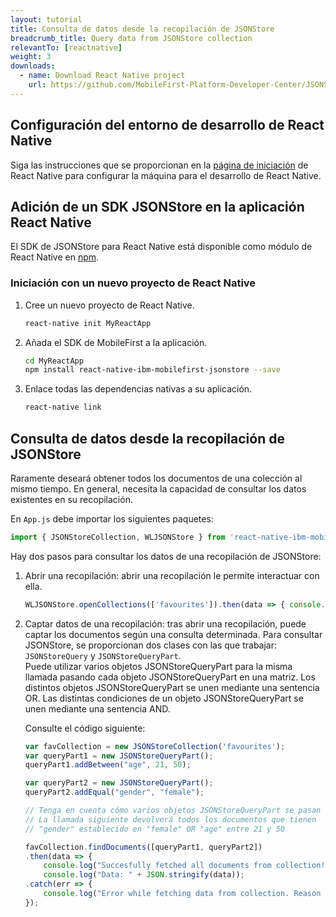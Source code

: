 ```yaml
---
layout: tutorial
title: Consulta de datos desde la recopilación de JSONStore
breadcrumb_title: Query data from JSONStore collection
relevantTo: [reactnative]
weight: 3
downloads:
  - name: Download React Native project
    url: https://github.com/MobileFirst-Platform-Developer-Center/JSONStoreReactNative
---
```

<!-- NLS_CHARSET=UTF-8 -->
##  Configuración del entorno de desarrollo de React Native
Siga las instrucciones que se proporcionan en la [página de iniciación](https://facebook.github.io/react-native/docs/getting-started.html) de React Native para configurar la máquina para el desarrollo de React Native.

##  Adición de un SDK JSONStore en la aplicación React Native
El SDK de JSONStore para React Native está disponible como módulo de React Native en [npm](https://www.npmjs.com/package/react-native-mobilefirst-jsonstore).

### Iniciación con un nuevo proyecto de React Native
1. Cree un nuevo proyecto de React Native.
    ```bash
    react-native init MyReactApp
    ```

2. Añada el SDK de MobileFirst a la aplicación.
    ```bash
    cd MyReactApp
    npm install react-native-ibm-mobilefirst-jsonstore --save
    ```

3.  Enlace todas las dependencias nativas a su aplicación.
    ```bash
    react-native link
    ```

## Consulta de datos desde la recopilación de JSONStore
Raramente deseará obtener todos los documentos de una colección al mismo tiempo. En general, necesita la capacidad de consultar los datos existentes en su recopilación.

En `App.js` debe importar los siguientes paquetes:

```javascript
import { JSONStoreCollection, WLJSONStore } from 'react-native-ibm-mobilefirst-jsonstore';
```

Hay dos pasos para consultar los datos de una recopilación de JSONStore:

1. Abrir una recopilación: abrir una recopilación le permite interactuar con ella.
    ```javascript
    WLJSONStore.openCollections(['favourites']).then(data => { console.log(data); }).catch(err =>{ console.log(err); });
    ```

2. Captar datos de una recopilación: tras abrir una recopilación, puede captar los documentos según una consulta determinada. Para consultar JSONStore, se proporcionan dos clases con las que trabajar: `JSONStoreQuery` y `JSONStoreQueryPart`.<br/>
    Puede utilizar varios objetos JSONStoreQueryPart para la misma llamada pasando cada objeto JSONStoreQueryPart en una matriz.
    Los distintos objetos JSONStoreQueryPart se unen mediante una sentencia OR.
    Las distintas condiciones de un objeto JSONStoreQueryPart se unen mediante una sentencia AND.

    Consulte el código siguiente:

    ```javascript
    var favCollection = new JSONStoreCollection('favourites');
    var queryPart1 = new JSONStoreQueryPart();
    queryPart1.addBetween("age", 21, 50);

    var queryPart2 = new JSONStoreQueryPart();
    queryPart2.addEqual("gender", "female");

    // Tenga en cuenta cómo varios objetos JSONStoreQueryPart se pasan en una matriz para crear una consulta completa
    // La llamada siguiente devolverá todos los documentos que tienen
    // "gender" establecido en "female" OR "age" entre 21 y 50

    favCollection.findDocuments([queryPart1, queryPart2])
    .then(data => {
    	console.log("Succesfully fetched all documents from collection!"));
    	console.log("Data: " + JSON.stringify(data));
    .catch(err => {
    	console.log("Error while fetching data from collection. Reason : " + err);
    });
    ```    

